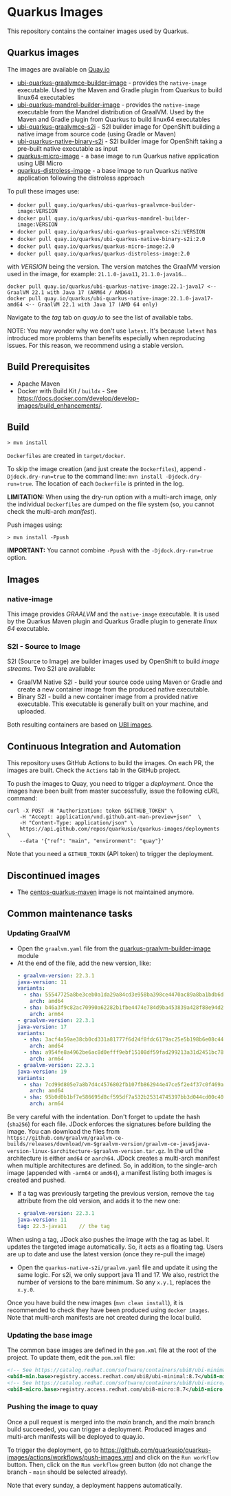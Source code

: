 # Quarkus Images

This repository contains the container images used by Quarkus.

## Quarkus images

The images are available on [Quay.io](https://quay.io/organization/quarkus)

* [ubi-quarkus-graalvmce-builder-image](https://quay.io/repository/quarkus/ubi-quarkus-graalvmce-builder-image) - provides the `native-image` executable. Used by the Maven and Gradle plugin from Quarkus to build linux64 executables
* [ubi-quarkus-mandrel-builder-image](https://quay.io/repository/quarkus/ubi-quarkus-mandrel-builder-image) - provides the `native-image` executable from the Mandrel distribution of GraalVM. Used by the Maven and Gradle plugin from Quarkus to build linux64 executables
* [ubi-quarkus-graalvmce-s2i](https://quay.io/repository/quarkus/ubi-quarkus-graalvmce-s2i) - S2I builder image for OpenShift building a native image from source code (using Gradle or Maven)
* [ubi-quarkus-native-binary-s2i](https://quay.io/repository/quarkus/ubi-quarkus-native-binary-s2i) - S2I builder image for OpenShift taking a pre-built native executable as input
* [quarkus-micro-image](https://quay.io/repository/quarkus/quarkus-micro-image) - a base image to run Quarkus native application using UBI Micro
* [quarkus-distroless-image](https://quay.io/repository/quarkus/quarkus-distroless-image) - a base image to run Quarkus native application following the distroless approach

To pull these images use:

* `docker pull quay.io/quarkus/ubi-quarkus-graalvmce-builder-image:VERSION` 
* `docker pull quay.io/quarkus/ubi-quarkus-mandrel-builder-image:VERSION`
* `docker pull quay.io/quarkus/ubi-quarkus-graalvmce-s2i:VERSION`
* `docker pull quay.io/quarkus/ubi-quarkus-native-binary-s2i:2.0`
* `docker pull quay.io/quarkus/quarkus-micro-image:2.0` 
* `docker pull quay.io/quarkus/quarkus-distroless-image:2.0`

with _VERSION_ being the version. 
The version matches the GraalVM version used in the image, for example: `21.1.0-java11`, `21.1.0-java16`...

```text
docker pull quay.io/quarkus/ubi-quarkus-native-image:22.1-java17 <-- GraalVM 22.1 with Java 17 (ARM64 / AMD64) 
docker pull quay.io/quarkus/ubi-quarkus-native-image:22.1.0-java17-amd64 <-- GraalVM 22.1 with Java 17 (AMD 64 only)
```

Navigate to the _tag_ tab on _quay.io_ to see the list of available tabs.  

NOTE: You may wonder why we don't use `latest`. It's because `latest` has introduced more problems than benefits especially when reproducing issues.
For this reason, we recommend using a stable version.

## Build Prerequisites

* Apache Maven
* Docker with Build Kit / `buildx` - See https://docs.docker.com/develop/develop-images/build_enhancements/.

## Build

```shell
> mvn install
```

`Dockerfiles` are created in `target/docker`.

To skip the image creation (and just create the `Dockerfiles`), append `-Djdock.dry-run=true` to the command line:
`mvn install -Djdock.dry-run=true`.
The location of each `Dockerfile` is printed in the log.

**LIMITATION:** When using the dry-run option with a multi-arch image, only the individual `Dockerfiles` are dumped on the file system (so, you cannot check the multi-arch _manifest_).

Push images using:

```shell
> mvn install -Ppush
```

**IMPORTANT:** You cannot combine `-Ppush` with the `-Djdock.dry-run=true` option.

## Images

### native-image

This image provides _GRAALVM_ and the `native-image` executable. It is used by the Quarkus Maven plugin and Quarkus Gradle plugin to generate _linux 64_ executable.

### S2I - Source to Image

S2I (Source to Image) are builder images used by OpenShift to build _image streams_.
Two S2I are available:

* GraalVM Native S2I - build your source code using Maven or Gradle and create a new container image from the produced native executable.
* Binary S2I - build a new container image from a provided native executable. This executable is generally built on your machine, and uploaded.

Both resulting containers are based on [UBI images](https://www.redhat.com/en/blog/introducing-red-hat-universal-base-image).

## Continuous Integration and Automation

This repository uses GitHub Actions to build the images.
On each PR, the images are built. Check the `Actions` tab in the GitHub project.

To push the images to Quay, you need to trigger a _deployment_.
Once the images have been built from master successfully, issue the following cURL command:

```shell
curl -X POST -H "Authorization: token $GITHUB_TOKEN" \
    -H "Accept: application/vnd.github.ant-man-preview+json"  \
    -H "Content-Type: application/json" \
    https://api.github.com/repos/quarkusio/quarkus-images/deployments \
    --data '{"ref": "main", "environment": "quay"}'
```

Note that you need a `GITHUB_TOKEN` (API token) to trigger the deployment.

## Discontinued images

* The [centos-quarkus-maven](https://quay.io/repository/quarkus/centos-quarkus-maven) image is not maintained anymore.

## Common maintenance tasks

### Updating GraalVM

* Open the `graalvm.yaml` file from the [quarkus-graalvm-builder-image](quarkus-graalvm-builder-image) module
* At the end of the file, add the new version, like:
    ```yaml
  - graalvm-version: 22.3.1                                                   // graalvm version
    java-version: 11                                                          // java version
    variants:
      - sha: 55547725a8be3ceb0a1da29a84cd3e958ba398ce4470ac89a8ba1bdb6d9bddb8 // sha256 of the tar.gz file
        arch: amd64                                                           // architecture
      - sha: b46a3f9c82ac70990a62282b1fbe4474e784d9ba453839a428f88e94d21f8abc
        arch: arm64
  - graalvm-version: 22.3.1
    java-version: 17
    variants:
      - sha: 3acf4a59ae38cb0cd331a81777f6d24f8fdc6179ac25e5b198b6e08c444c9129
        arch: amd64
      - sha: a954fe8a4962be6ac8d0efff9ebf15108df59fad299213a31d2451bc78434818
        arch: arm64
  - graalvm-version: 22.3.1
    java-version: 19
    variants:
      - sha: 7cd99d805e7a8b7d4c4576802fb107fb862944e47ce5f2e4f37c0f469a70dd2f
        arch: amd64
      - sha: 95b0d0b1bf7e586695d8cf595df7a532b25314745397bb3d044cd00c409f6a0d
        arch: arm64
    ```
Be very careful with the indentation.
Don't forget to update the hash (`sha256`) for each file.
JDock enforces the signatures before building the image.
You can download the files from `https://github.com/graalvm/graalvm-ce-builds/releases/download/vm-$graalvm-version/graalvm-ce-java$java-version-linux-$architecture-$graalvm-version.tar.gz`.
In the url the architecture is either `amd64` or `aarch64`.
JDock creates a multi-arch manifest when multiple architectures are defined.
So, in addition, to the single-arch image (appended with `-arm64` or `amd64`), a manifest listing both images is created and pushed.
* If a tag was previously targeting the previous version, remove the `tag` attribute from the old version, and adds it to the new one:
    ```yaml
  - graalvm-version: 22.3.1                                                   
    java-version: 11 
    tag: 22.3-java11    // the tag
    ```
When using a tag, JDock also pushes the image with the tag as label.
It updates the targeted image automatically.
So, it acts as a floating tag.
Users are up to date and use the latest version (once they re-pull the image)
* Open the `quarkus-native-s2i/graalvm.yaml` file and update it using the same logic.
For s2i, we only support java 11 and 17.
We also, restrict the number of versions to the bare minimum. So any `x.y.1`, replaces the `x.y.0`.

Once you have build the new images (`mvn clean install`), it is recommended to check they have been produced using `docker images`.
Note that multi-arch manifests are not created during the local build.

### Updating the base image

The common base images are defined in the `pom.xml` file at the root of the project.
To update them, edit the `pom.xml` file:

```xml
<!-- See https://catalog.redhat.com/software/containers/ubi8/ubi-minimal/5c359a62bed8bd75a2c3fba8 -->
<ubi8-min.base>registry.access.redhat.com/ubi8/ubi-minimal:8.7</ubi8-min.base>
<!-- See https://catalog.redhat.com/software/containers/ubi8/ubi-micro/5ff3f50a831939b08d1b832a -->
<ubi8-micro.base>registry.access.redhat.com/ubi8-micro:8.7</ubi8-micro.base>
```

### Pushing the image to quay

Once a pull request is merged into the _main_ branch, and the _main_ branch build succeeded, you can trigger a deployment.
Produced images and multi-arch manifests will be deployed to quay.io.

To trigger the deployment, go to https://github.com/quarkusio/quarkus-images/actions/workflows/push-images.yml and click
on the `Run workflow` button. 
Then, click on the `Run workflow` green button (do not change the branch - `main` should be selected already).

Note that every sunday, a deployment happens automatically. 
